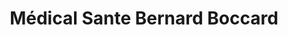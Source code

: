 ---
title: "Médical Sante Bernard Boccard"
url: /vetraz-monthoux/medical-sante-bernard-boccard/
shop: approvisionnement médical
---